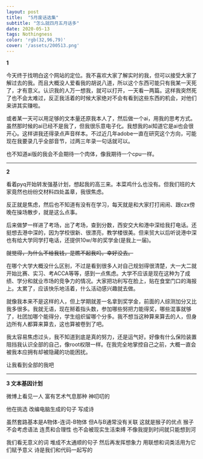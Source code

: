 ```yaml
---
layout: post
title:  "5月废话选集"
subtitle: "怎么就四月五月话多"
date: 2020-05-13
tags: Nothingness
color: 'rgb(32,96,79)'
cover: '/assets/200513.png'
---
```


**1**

今天终于找明白这个网站的定位。我不喜欢大家了解实时的我，但可以接受大家了解过去的我。而且大概没人爱看我的胡说八道，所以这个东西可能只有我某一天死了，才有意义。认识我的人万一想我，就可以打开，一天看一两篇。这样我突然死了也不会太难过，反正我活着的时候大家绝对不会有看到这些东西的机会，对他们来讲其实赚啦。

或者某一天可以用足够的文本量还原我本人了，然后做一个ai，用我的思考方式。虽然那时候的ai已经不是我了，但我很乐意电子化。我想我的ai知道它是ai也会很开心。这样讲我还得录点声音样本。不过近几年adobe一直在研究这个方向，可能现在我要录几乎全部音节，过两三年录一句话就可以。

也不知道ai版的我会不会期待一个肉体，像我期待一个cpu一样。

---

**2**

看着pyq开始转发强基计划，想起我的高三来。本菜鸡什么也没有。但我们班的大家竟然也纷纷交材料四处盖章，我很焦虑。

反正就是焦虑，然后也不知道有没有在学习，每天就是和大家打打闹闹、跟czx傍晚在操场散步，就是这么点事。

后来做梦一样进了考场，出了考场，查到分数，西安交大和港中深给我打电话。还挺想去港中深的，因为学校很新、很漂亮，教学楼很美。但来贸大以后听说港中深也有给大学同学打电话，还提供10w/年的奖学金(是我上一届)。

~~就觉得，为什么不给我钱，是瞧不起我吗，幸好没去。~~

在哪个大学大概没什么区别，不过是看到很多人对自己规划得很清楚，大一大二就开始比赛、实习、考ACCA等等，感到一点焦虑。大学不应该是现在这种为了成绩、学分和就业市场的竞争力的情况。大家把功利写在脸上，贴在食堂门口的海报上。太累了，应该快乐地活着，什么活动感兴趣就去做。

就像我本来不是这样的人，但上学期就差一名拿到奖学金，前面的人综测加分又比我多很多。我就无语，现在掰着指头数，参加哪些努把力能得奖，哪些混事就够了，社团加哪个能得分，学生组织留哪个分多。我不想当这种算来算去的人，但身边所有人都算来算去，这也算被卷到了吧。

我太容易焦虑过头，我不知道到底是真的努力，还是运气好。好像有什么保险装置阻挡我认识全部的自己，像root权限一样。在我完全地掌控自己之前，大概一直会被我本应拥有却被隐藏的功能困扰。

让我看到全部的我吧

---

**3 文本基因计划**

微博上看见一人 富有艺术气息那种 神叨叨的

他在挑选 改编电脑生成的句子 写成诗

虽然套路基本是A物体-连词-B物体 但A与B通常没有关联 这就是猴子的优点 猴子不会考虑语法 连贯和合理性 也不会被现实生活束缚 不像我提到时间就只能想到河

我们看无意义的词 堆成不太通顺的句子 然后再发挥想象力 用联想和词类活用为它们赋予意义 诗是我们和代码一起写的